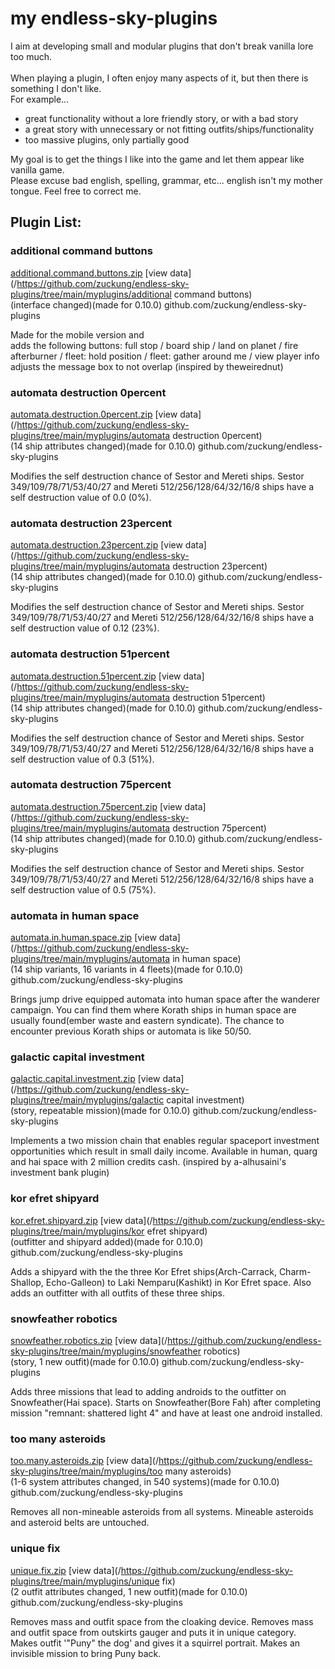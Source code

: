# **my endless-sky-plugins**
I aim at developing small and modular plugins that don't break vanilla lore too much.<br><br>
When playing a plugin, I often enjoy many aspects of it, but then there is something I don't like.<br>
For example... <br>
<ul><li>great functionality without a lore friendly story, or with a bad story</li>
<li>a great story with unnecessary or not fitting outfits/ships/functionality</li>
<li>too massive plugins, only partially good</li></ul>
My goal is to get the things I like into the game and let them appear like vanilla game.<br>
Please excuse bad english, spelling, grammar, etc... english isn't my mother tongue. Feel free to correct me.


## Plugin List:<br>

### additional command buttons
[additional.command.buttons.zip](https://github.com/zuckung/endless-sky-plugins/releases/download/Latest/additional.command.buttons.zip)
[view data](/https://github.com/zuckung/endless-sky-plugins/tree/main/myplugins/additional command buttons)<br>
(interface changed)(made for 0.10.0)
github.com/zuckung/endless-sky-plugins

Made for the mobile version and  
adds the following buttons: full stop / board ship / land on planet / fire afterburner / fleet: hold position / fleet: gather around me / view player info
adjusts the message box to not overlap
(inspired by theweirednut)

 
### automata destruction 0percent
[automata.destruction.0percent.zip](https://github.com/zuckung/endless-sky-plugins/releases/download/Latest/automata.destruction.0percent.zip)
[view data](/https://github.com/zuckung/endless-sky-plugins/tree/main/myplugins/automata destruction 0percent)<br>
(14 ship attributes changed)(made for 0.10.0)
github.com/zuckung/endless-sky-plugins

Modifies the self destruction chance of Sestor and Mereti ships.
Sestor 349/109/78/71/53/40/27 and Mereti 512/256/128/64/32/16/8 ships have a self destruction value of 0.0 (0%).

 
### automata destruction 23percent
[automata.destruction.23percent.zip](https://github.com/zuckung/endless-sky-plugins/releases/download/Latest/automata.destruction.23percent.zip)
[view data](/https://github.com/zuckung/endless-sky-plugins/tree/main/myplugins/automata destruction 23percent)<br>
(14 ship attributes changed)(made for 0.10.0)
github.com/zuckung/endless-sky-plugins

Modifies the self destruction chance of Sestor and Mereti ships.
Sestor 349/109/78/71/53/40/27 and Mereti 512/256/128/64/32/16/8 ships have a self destruction value of 0.12 (23%).

 
### automata destruction 51percent
[automata.destruction.51percent.zip](https://github.com/zuckung/endless-sky-plugins/releases/download/Latest/automata.destruction.51percent.zip)
[view data](/https://github.com/zuckung/endless-sky-plugins/tree/main/myplugins/automata destruction 51percent)<br>
(14 ship attributes changed)(made for 0.10.0)
github.com/zuckung/endless-sky-plugins

Modifies the self destruction chance of Sestor and Mereti ships.
Sestor 349/109/78/71/53/40/27 and Mereti 512/256/128/64/32/16/8 ships have a self destruction value of 0.3 (51%).

 
### automata destruction 75percent
[automata.destruction.75percent.zip](https://github.com/zuckung/endless-sky-plugins/releases/download/Latest/automata.destruction.75percent.zip)
[view data](/https://github.com/zuckung/endless-sky-plugins/tree/main/myplugins/automata destruction 75percent)<br>
(14 ship attributes changed)(made for 0.10.0)
github.com/zuckung/endless-sky-plugins

Modifies the self destruction chance of Sestor and Mereti ships.
Sestor 349/109/78/71/53/40/27 and Mereti 512/256/128/64/32/16/8 ships have a self destruction value of 0.5 (75%).

 
### automata in human space
[automata.in.human.space.zip](https://github.com/zuckung/endless-sky-plugins/releases/download/Latest/automata.in.human.space.zip)
[view data](/https://github.com/zuckung/endless-sky-plugins/tree/main/myplugins/automata in human space)<br>
(14 ship variants, 16 variants in 4 fleets)(made for 0.10.0)
github.com/zuckung/endless-sky-plugins

Brings jump drive equipped automata into human space after the wanderer campaign. 
You can find them where Korath ships in human space are usually found(ember waste and eastern syndicate). 
The chance to encounter previous Korath ships or automata is like 50/50.

 
### galactic capital investment
[galactic.capital.investment.zip](https://github.com/zuckung/endless-sky-plugins/releases/download/Latest/galactic.capital.investment.zip)
[view data](/https://github.com/zuckung/endless-sky-plugins/tree/main/myplugins/galactic capital investment)<br>
(story, repeatable mission)(made for 0.10.0) 
github.com/zuckung/endless-sky-plugins

Implements a two mission chain that enables regular spaceport investment opportunities which result in small daily income. Available in human, quarg and hai space with 2 million credits cash.
(inspired by a-alhusaini's investment bank plugin)

 
### kor efret shipyard
[kor.efret.shipyard.zip](https://github.com/zuckung/endless-sky-plugins/releases/download/Latest/kor.efret.shipyard.zip)
[view data](/https://github.com/zuckung/endless-sky-plugins/tree/main/myplugins/kor efret shipyard)<br>
(outfitter and shipyard added)(made for 0.10.0)
github.com/zuckung/endless-sky-plugins

Adds a shipyard with the the three Kor Efret ships(Arch-Carrack, Charm-Shallop, Echo-Galleon) to Laki Nemparu(Kashikt) in Kor Efret space. Also adds an outfitter with all outfits of these three ships.

 
### snowfeather robotics
[snowfeather.robotics.zip](https://github.com/zuckung/endless-sky-plugins/releases/download/Latest/snowfeather.robotics.zip)
[view data](/https://github.com/zuckung/endless-sky-plugins/tree/main/myplugins/snowfeather robotics)<br>
(story, 1 new outfit)(made for 0.10.0)
github.com/zuckung/endless-sky-plugins

Adds three missions that lead to adding androids to the outfitter on Snowfeather(Hai space).
Starts on Snowfeather(Bore Fah) after completing mission "remnant: shattered light 4" and have at least one android installed.

 
### too many asteroids
[too.many.asteroids.zip](https://github.com/zuckung/endless-sky-plugins/releases/download/Latest/too.many.asteroids.zip)
[view data](/https://github.com/zuckung/endless-sky-plugins/tree/main/myplugins/too many asteroids)<br>
(1-6 system attributes changed, in 540 systems)(made for 0.10.0)
github.com/zuckung/endless-sky-plugins

Removes all non-mineable asteroids from all systems. Mineable asteroids and asteroid belts are untouched.

 
### unique fix
[unique.fix.zip](https://github.com/zuckung/endless-sky-plugins/releases/download/Latest/unique.fix.zip)
[view data](/https://github.com/zuckung/endless-sky-plugins/tree/main/myplugins/unique fix)<br>
(2 outfit attributes changed, 1 new outfit)(made for 0.10.0) 
github.com/zuckung/endless-sky-plugins

Removes mass and outfit space from the cloaking device.
Removes mass and outfit space from outskirts gauger and puts it in unique category.
Makes outfit '"Puny" the dog' and gives it a squirrel portrait.
Makes an invisible mission to bring Puny back.

 

